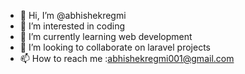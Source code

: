 - 👋 Hi, I’m @abhishekregmi
- 👀 I’m interested in coding
- 🌱 I’m currently learning web development
- 💞️ I’m looking to collaborate on laravel projects
- 📫 How to reach me :abhishekregmi001@gmail.com 

<!---
abhishekregmi001/abhishekregmi001 is a ✨ special ✨ repository because its `README.md` (this file) appears on your GitHub profile.
You can click the Preview link to take a look at your changes.
--->
